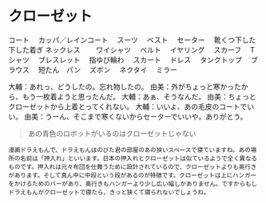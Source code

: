 # クローゼット

コート　
カッパ／レインコート　
スーツ　
ベスト　
セーター　
靴くつ下した　
下した着ぎ
ネックレス　　
ワイシャツ　
ベルト　
イヤリング　
スカーフ　
Tシャツ　
ブレスレット　
指ゆび輪わ　
スカート　
ドレス　
タンクトップ　
ブラウス　
短たん　パン　
ズボン　
ネクタイ　
ミラー　

大輔：あれっ、どうしたの。忘れ物したの。
由美：外がちょっと寒かったから、もう一枚着ようと思ったんだ。
大輔：あぁ、そうなんだ。
由美：ちょっとクローゼットから上着とってくれない。
大輔：いいよ、あの毛皮のコートでいい。
由美：うーん、そこまで寒くないからセーターでいいや。ありがとう。

> あの青色のロボットがいるのはクローゼットじゃない
```text
漫画ドラえもんで、ドラえもんはのびた君の部屋のあの狭いスペースで寝ていますね。あの場所の名前は「押入れ」といいます。日本の押入れとクローゼットは似ているようで全く異なるものです。押入れは元々布団を仕舞うために設計されているので、クローゼットよりも奥行きがあります。そして真ん中に中段という段があるのが特徴です。クローゼットは上にハンガーをかけるためのバーがあり、奥行きもハンガーより少し広い幅しかありません。ですからもしドラえもんがクローゼットで寝たら、きっと狭くて寝られないでしょうね。
```
